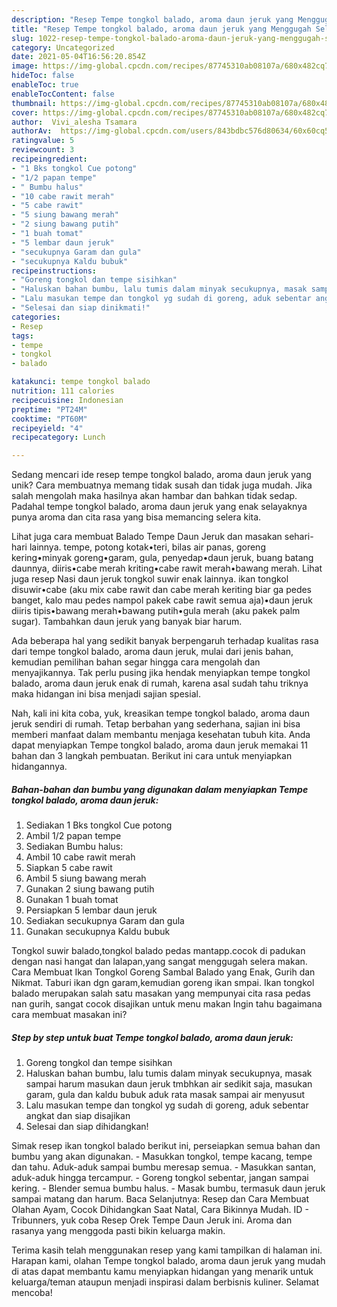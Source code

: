 ```yaml
---
description: "Resep Tempe tongkol balado, aroma daun jeruk yang Menggugah Selera"
title: "Resep Tempe tongkol balado, aroma daun jeruk yang Menggugah Selera"
slug: 1022-resep-tempe-tongkol-balado-aroma-daun-jeruk-yang-menggugah-selera
category: Uncategorized
date: 2021-05-04T16:56:20.854Z
image: https://img-global.cpcdn.com/recipes/87745310ab08107a/680x482cq70/tempe-tongkol-balado-aroma-daun-jeruk-foto-resep-utama.jpg
hideToc: false
enableToc: true
enableTocContent: false
thumbnail: https://img-global.cpcdn.com/recipes/87745310ab08107a/680x482cq70/tempe-tongkol-balado-aroma-daun-jeruk-foto-resep-utama.jpg
cover: https://img-global.cpcdn.com/recipes/87745310ab08107a/680x482cq70/tempe-tongkol-balado-aroma-daun-jeruk-foto-resep-utama.jpg
author:  Vivi_alesha Tsamara
authorAv:  https://img-global.cpcdn.com/users/843bdbc576d80634/60x60cq50/avatar.jpg
ratingvalue: 5
reviewcount: 3
recipeingredient:
- "1 Bks tongkol Cue potong"
- "1/2 papan tempe"
- " Bumbu halus"
- "10 cabe rawit merah"
- "5 cabe rawit"
- "5 siung bawang merah"
- "2 siung bawang putih"
- "1 buah tomat"
- "5 lembar daun jeruk"
- "secukupnya Garam dan gula"
- "secukupnya Kaldu bubuk"
recipeinstructions:
- "Goreng tongkol dan tempe sisihkan"
- "Haluskan bahan bumbu, lalu tumis dalam minyak secukupnya, masak sampai harum masukan daun jeruk tmbhkan air sedikit saja, masukan garam, gula dan kaldu bubuk aduk rata masak sampai air menyusut"
- "Lalu masukan tempe dan tongkol yg sudah di goreng, aduk sebentar angkat dan siap disajikan"
- "Selesai dan siap dinikmati!"
categories:
- Resep
tags:
- tempe
- tongkol
- balado

katakunci: tempe tongkol balado 
nutrition: 111 calories
recipecuisine: Indonesian
preptime: "PT24M"
cooktime: "PT60M"
recipeyield: "4"
recipecategory: Lunch

---
```



Sedang mencari ide resep tempe tongkol balado, aroma daun jeruk yang unik? Cara membuatnya memang tidak susah dan tidak juga mudah. Jika salah mengolah maka hasilnya akan hambar dan bahkan tidak sedap. Padahal tempe tongkol balado, aroma daun jeruk yang enak selayaknya punya aroma dan cita rasa yang bisa memancing selera kita.


Lihat juga cara membuat Balado Tempe Daun Jeruk dan masakan sehari-hari lainnya. tempe, potong kotak•teri, bilas air panas, goreng kering•minyak goreng•garam, gula, penyedap•daun jeruk, buang batang daunnya, diiris•cabe merah kriting•cabe rawit merah•bawang merah. Lihat juga resep Nasi daun jeruk tongkol suwir enak lainnya. ikan tongkol disuwir•cabe (aku mix cabe rawit dan cabe merah keriting biar ga pedes banget, kalo mau pedes nampol pakek cabe rawit semua aja)•daun jeruk diiris tipis•bawang merah•bawang putih•gula merah (aku pakek palm sugar). Tambahkan daun jeruk yang banyak biar harum.

Ada beberapa hal yang sedikit banyak berpengaruh terhadap kualitas rasa dari tempe tongkol balado, aroma daun jeruk, mulai dari jenis bahan, kemudian pemilihan bahan segar hingga cara mengolah dan menyajikannya. Tak perlu pusing jika hendak menyiapkan tempe tongkol balado, aroma daun jeruk enak di rumah, karena asal sudah tahu triknya maka hidangan ini bisa menjadi sajian spesial.


Nah, kali ini kita coba, yuk, kreasikan tempe tongkol balado, aroma daun jeruk sendiri di rumah. Tetap berbahan yang sederhana, sajian ini bisa memberi manfaat dalam membantu menjaga kesehatan tubuh kita. Anda dapat menyiapkan Tempe tongkol balado, aroma daun jeruk memakai 11 bahan dan 3 langkah pembuatan. Berikut ini cara untuk menyiapkan hidangannya.

<!--inarticleads1-->

##### Bahan-bahan dan bumbu yang digunakan dalam menyiapkan Tempe tongkol balado, aroma daun jeruk:

1. Sediakan 1 Bks tongkol Cue potong
1. Ambil 1/2 papan tempe
1. Sediakan  Bumbu halus:
1. Ambil 10 cabe rawit merah
1. Siapkan 5 cabe rawit
1. Ambil 5 siung bawang merah
1. Gunakan 2 siung bawang putih
1. Gunakan 1 buah tomat
1. Persiapkan 5 lembar daun jeruk
1. Sediakan secukupnya Garam dan gula
1. Gunakan secukupnya Kaldu bubuk


Tongkol suwir balado,tongkol balado pedas mantapp.cocok di padukan dengan nasi hangat dan lalapan,yang sangat menggugah selera makan. Cara Membuat Ikan Tongkol Goreng Sambal Balado yang Enak, Gurih dan Nikmat. Taburi ikan dgn garam,kemudian goreng ikan smpai. Ikan tongkol balado merupakan salah satu masakan yang mempunyai cita rasa pedas nan gurih, sangat cocok disajikan untuk menu makan Ingin tahu bagaimana cara membuat masakan ini? 

<!--inarticleads2-->

##### Step by step untuk buat Tempe tongkol balado, aroma daun jeruk:

1. Goreng tongkol dan tempe sisihkan
1. Haluskan bahan bumbu, lalu tumis dalam minyak secukupnya, masak sampai harum masukan daun jeruk tmbhkan air sedikit saja, masukan garam, gula dan kaldu bubuk aduk rata masak sampai air menyusut
1. Lalu masukan tempe dan tongkol yg sudah di goreng, aduk sebentar angkat dan siap disajikan
1. Selesai dan siap dihidangkan!

Simak resep ikan tongkol balado berikut ini, perseiapkan semua bahan dan bumbu yang akan digunakan. - Masukkan tongkol, tempe kacang, tempe dan tahu. Aduk-aduk sampai bumbu meresap semua. - Masukkan santan, aduk-aduk hingga tercampur. - Goreng tongkol sebentar, jangan sampai kering. - Blender semua bumbu halus. - Masak bumbu, termasuk daun jeruk sampai matang dan harum. Baca Selanjutnya: Resep dan Cara Membuat Olahan Ayam, Cocok Dihidangkan Saat Natal, Cara Bikinnya Mudah. ID - Tribunners, yuk coba Resep Orek Tempe Daun Jeruk ini. Aroma dan rasanya yang menggoda pasti bikin keluarga makin. 

Terima kasih telah menggunakan resep yang kami tampilkan di halaman ini. Harapan kami, olahan Tempe tongkol balado, aroma daun jeruk yang mudah di atas dapat membantu kamu menyiapkan hidangan yang menarik untuk keluarga/teman ataupun menjadi inspirasi dalam berbisnis kuliner. Selamat mencoba!
